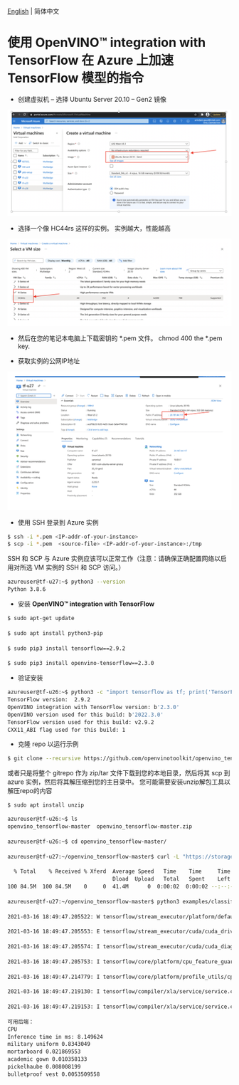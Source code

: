 [English](./Azure_instructions.md) | 简体中文

# 使用 **OpenVINO™ integration with TensorFlow** 在 Azure 上加速 TensorFlow 模型的指令

-	创建虚拟机 – 选择 Ubuntu Server 20.10 – Gen2 镜像

<p align="center">
 <img src="images/Azure_image_1.png">
</p>

-	选择一个像 HC44rs 这样的实例。 实例越大，性能越高 

<p align="center">
<img src="images/Azure_image_2.png">
 </p>

-	然后在您的笔记本电脑上下载密钥的 *.pem 文件。 
chmod 400 the *.pem key.  

-	获取实例的公网IP地址 

<p align="center">
<img src="images/Azure_image_3.png">
</p>

-	使用 SSH 登录到 Azure 实例  
  ```bash
  $ ssh -i *.pem <IP-addr-of-your-instance>  
  $ scp -i *.pem  <source-file> <IP-addr-of-your-instance>:/tmp
  ```

  SSH 和 SCP 与 Azure 实例应该可以正常工作（注意：请确保正确配置网络以启用对所选 VM 实例的 SSH 和 SCP 访问。）
  ```bash
  azureuser@tf-u27:~$ python3 --version
  Python 3.8.6
  ```
- 安装 **OpenVINO™ integration with TensorFlow**
```bash
$ sudo apt-get update

$ sudo apt install python3-pip 

$ sudo pip3 install tensorflow==2.9.2

$ sudo pip3 install openvino-tensorflow==2.3.0
```

- 验证安装
```bash
azureuser@tf-u26:~$ python3 -c "import tensorflow as tf; print('TensorFlow version: ',tf.__version__); import openvino_tensorflow; print(openvino_tensorflow.__version__)" 
TensorFlow version:  2.9.2
OpenVINO integration with TensorFlow version: b'2.3.0'
OpenVINO version used for this build: b'2022.3.0'
TensorFlow version used for this build: v2.9.2
CXX11_ABI flag used for this build: 1
```


- 克隆 repo 以运行示例
```bash
$ git clone --recursive https://github.com/openvinotoolkit/openvino_tensorflow.git
```

或者只是将整个 gitrepo 作为 zip/tar 文件下载到您的本地目录，然后将其 scp 到 azure 实例，然后将其解压缩到您的主目录中。
您可能需要安装unzip解包工具以解压repo的内容
```bash
$ sudo apt install unzip  
```
```bash
azureuser@tf-u26:~$ ls
openvino_tensorflow-master  openvino_tensorflow-master.zip

azureuser@tf-u26:~$ cd openvino_tensorflow-master/

azureuser@tf-u27:~/openvino_tensorflow-master$ curl -L "https://storage.googleapis.com/download.tensorflow.org/models/inception_v3_2016_08_28_frozen.pb.tar.gz" | tar -C ./examples/data -xz

  % Total    % Received % Xferd  Average Speed   Time    Time     Time  Current
                                 Dload  Upload   Total   Spent    Left  Speed
100 84.5M  100 84.5M    0     0  41.4M      0  0:00:02  0:00:02 --:--:-- 41.4M

azureuser@tf-u27:~/openvino_tensorflow-master$ python3 examples/classification_sample.py 

2021-03-16 18:49:47.205522: W tensorflow/stream_executor/platform/default/dso_loader.cc:55] Could not load dynamic library 'libcuda.so.1'; dlerror: libcuda.so.1: cannot open shared object file: No such file or directory

2021-03-16 18:49:47.205553: E tensorflow/stream_executor/cuda/cuda_driver.cc:313] failed call to cuInit: UNKNOWN ERROR (303)

2021-03-16 18:49:47.205574: I tensorflow/stream_executor/cuda/cuda_diagnostics.cc:156] kernel driver does not appear to be running on this host (tf-u27): /proc/driver/nvidia/version does not exist

2021-03-16 18:49:47.205753: I tensorflow/core/platform/cpu_feature_guard.cc:143] Your CPU supports instructions that this TensorFlow binary was not compiled to use: AVX2 AVX512F FMA

2021-03-16 18:49:47.214779: I tensorflow/core/platform/profile_utils/cpu_utils.cc:102] CPU Frequency: 2693670000 Hz

2021-03-16 18:49:47.219130: I tensorflow/compiler/xla/service/service.cc:168] XLA service 0x7f881c000b60 initialized for platform Host (this does not guarantee that XLA will be used). Devices:

2021-03-16 18:49:47.219153: I tensorflow/compiler/xla/service/service.cc:176]   StreamExecutor device (0): Host, Default Version

可用后端：
CPU  
Inference time in ms: 8.149624  
military uniform 0.8343049  
mortarboard 0.021869553  
academic gown 0.010358133  
pickelhaube 0.008008199  
bulletproof vest 0.0053509558  
```
